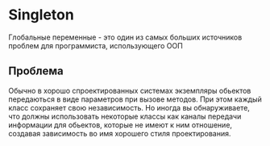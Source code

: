 # Singleton

Глобальные переменные - это один из самых больших источников проблем для программиста, использующего ООП

## Проблема

Обычно в хорошо спроектированных системах экземпляры обьектов передаються в виде параметров при вызове методов.
При этом каждый класс сохраняет свою независимость. Но иногда вы обнаруживаете, что должны использовать некоторые
классы как каналы передачи информации для обьектов, которые не имеют к ним отношение, создавая зависимость во имя
хорошего стиля проектирования.

